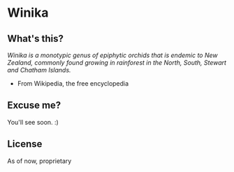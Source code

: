 # Winika
## What's this?
*Winika is a monotypic genus of epiphytic orchids that is endemic to New Zealand, commonly found growing in rainforest in the North, South, Stewart and Chatham Islands.*
- From Wikipedia, the free encyclopedia

## Excuse me?
You'll see soon. :)

## License
As of now, proprietary
